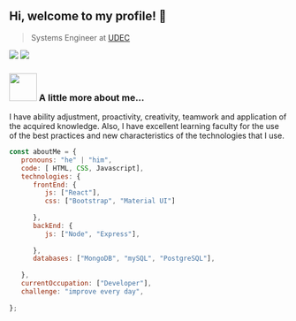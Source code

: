 ## Hi, welcome to my profile! 👋

> Systems Engineer at [UDEC](https://www.ucundinamarca.edu.co/)

[![](https://img.shields.io/badge/LinkedIn-jfelipeladino-blue)](https://www.linkedin.com/in/jfelipeladino/)
[![](https://img.shields.io/badge/Gmail-jfelipeladiino%40gmail.com-red)](mailto:jfelipeladiino@gmail.com)

### <img src="https://media.giphy.com/media/VgCDAzcKvsR6OM0uWg/giphy.gif" width="50"> A little more about me... 
<div>
 <p>
I have ability adjustment, proactivity, creativity, teamwork and application of the acquired knowledge. Also, I have excellent learning faculty for the use of the best practices and new characteristics of the technologies that I use.
</p>
</div>

```javascript
const aboutMe = {
   pronouns: "he" | "him",
   code: [ HTML, CSS, Javascript],
   technologies: {
      frontEnd: {
         js: ["React"],
         css: ["Bootstrap", "Material UI"]
         
      },
      backEnd: {
         js: ["Node", "Express"],
         
      },
      databases: ["MongoDB", "mySQL", "PostgreSQL"],
   
   },
   currentOccupation: ["Developer"],
   challenge: "improve every day",
   
};
```

